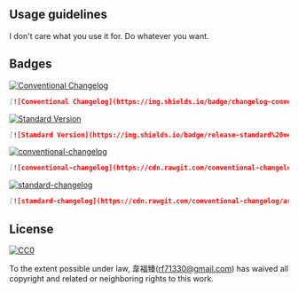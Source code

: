 ## Usage guidelines

I don't care what you use it for. Do whatever you want.

## Badges

[![Conventional Changelog](https://img.shields.io/badge/changelog-conventional-brightgreen.svg)](http://conventional-changelog.github.io)

```markdown
[![Conventional Changelog](https://img.shields.io/badge/changelog-conventional-brightgreen.svg)](http://conventional-changelog.github.io)
```

[![Standard Version](https://img.shields.io/badge/release-standard%20version-brightgreen.svg)](https://github.com/conventional-changelog/standard-version)

```markdown
[![Standard Version](https://img.shields.io/badge/release-standard%20version-brightgreen.svg)](https://github.com/conventional-changelog/standard-version)
```

[![conventional-changelog](https://cdn.rawgit.com/conventional-changelog/artwork/master/conventional-changelog-badge.svg)](http://conventional-changelog.github.io)

```markdown
[![conventional-changelog](https://cdn.rawgit.com/conventional-changelog/artwork/master/conventional-changelog-badge.svg)](http://conventional-changelog.github.io)
```

[![standard-changelog](https://cdn.rawgit.com/conventional-changelog/artwork/master/standard-changelog-badge.svg)](https://github.com/conventional-changelog/standard-version)

```markdown
[![standard-changelog](https://cdn.rawgit.com/conventional-changelog/artwork/master/standard-changelog-badge.svg)](https://github.com/conventional-changelog/standard-version)
```

## License

[![CC0](http://i.creativecommons.org/p/zero/1.0/88x31.png)](http://creativecommons.org/publicdomain/zero/1.0/)

To the extent possible under law, 韋福臻(rf71330@gmail.com) has waived all copyright and related or neighboring rights to this work.

